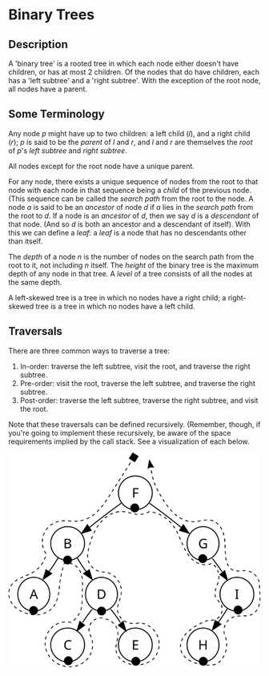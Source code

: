 Binary Trees
============

Description
-----------
A 'binary tree' is a rooted tree in which each node either doesn't have
children, or has at most 2 children. Of the nodes that do have children, each
has a 'left subtree' and a 'right subtree'. With the exception of the root node,
all nodes have a parent.

Some Terminology
----------------
Any node _p_ might have up to two children: a left child (_l_), and a right
child (_r_); _p_ is said to be the _parent_ of _l_ and _r_, and _l_ and _r_ are
themselves the _root_ of _p_'s _left subtree_ and _right subtree_.

All nodes except for the root node have a unique parent.

For any node, there exists a unique sequence of nodes from the root to that node
with each node in that sequence being a _child_ of the previous node. (This
sequence can be called the _search path_ from the root to the node. A node _a_
is said to be an _ancestor_ of node _d_ if _a_ lies in the _search path_ from
the root to _d_. If a node is an _ancestor_ of _d_, then we say _d_ is a
_descendant_ of that node. (And so _d_ is both an ancestor and a descendant of
itself). With this we can define a _leaf_: a _leaf_ is a node that has no
descendants other than itself.

The _depth_ of a node _n_  is the number of nodes on the search path from the
root to it, not including _n_ itself. The _height_ of the binary tree is the
maximum depth of any node in that tree. A _level_ of a tree consists of all the
nodes at the same depth.

A left-skewed tree is a tree in which no nodes have a right child; a
right-skewed tree is a tree in which no nodes have a left child.

Traversals
----------
There are three common ways to traverse a tree:
  1. In-order: traverse the left subtree, visit the root, and traverse the right
     subtree.
  2. Pre-order: visit the root, traverse the left subtree, and traverse the
     right subtree.
  3. Post-order: traverse the left subtree, traverse the right subtree, and
     visit the root.

Note that these traversals can be defined recursively. (Remember, though, if
you're going to implement these recursively, be aware of the space requirements
implied by the call stack. See a visualization of each below.

![In-order Traversal](./images/inorder_traversal.svg)
